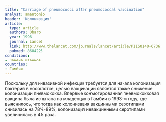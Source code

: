 ```yaml
---
title: "Carriage of pneumococci after pneumococcal vaccination"
analyst: amantonio
header: 'Колонизация'
article:
  type: article
  authors: Obaro
  year: 1996
  journal: Lancet
  link: http://www.thelancet.com/journals/lancet/article/PIIS0140-6736(05)65585-7/
  pubmed: 8684225
conditions:
- Замена штаммов
countries:
- Гамбия
---
```


Поскольку для инвазивной инфекции требуется для начала колонизация бактерий в носоглотке, целью вакцинации является также снижение колонизации пневмококка.
Впервые конъюгированная пневмококковая вакцина была испытана на младенцах в Гамбии в 1993-м году, где выяснилось, что тогда как колонизация вакцинными серотипами снизилась на 78%-89%, колонизация невакцинными серотипами увеличилась в 4.5 раза.

